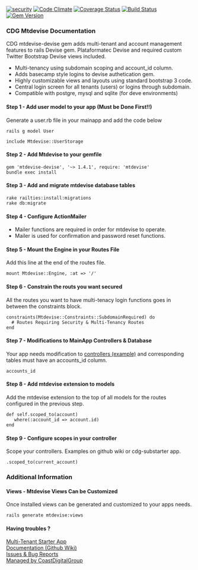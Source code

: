 [![security](https://hakiri.io/github/CoastDigitalGroup/cdg-mtdevise-devise/master.svg)](https://hakiri.io/github/CoastDigitalGroup/cdg-mtdevise-devise/master)
[![Code Climate](https://codeclimate.com/github/CoastDigitalGroup/cdg-mtdevise-devise/badges/gpa.svg)](https://codeclimate.com/github/CoastDigitalGroup/cdg-mtdevise-devise)
[![Coverage Status](https://coveralls.io/repos/CoastDigitalGroup/cdg-mtdevise-devise/badge.svg?branch=master&service=github)](https://coveralls.io/github/CoastDigitalGroup/cdg-mtdevise-devise?branch=master)
[![Build Status](https://travis-ci.org/CoastDigitalGroup/cdg-mtdevise-devise.svg?branch=master)](https://travis-ci.org/CoastDigitalGroup/cdg-mtdevise-devise)
[![Gem Version](https://badge.fury.io/rb/mtdevise-devise.svg)](https://badge.fury.io/rb/mtdevise-devise)  

### CDG Mtdevise Documentation
CDG mtdevise-devise gem adds multi-tenant and account management features to rails Devise gem. Plataformatec Devise and required custom Twitter Bootstrap Devise views included.  

* Multi-tenancy using subdomain scoping and account_id column.
* Adds basecamp style logins to devise authetication gem.  
* Highly customizable views and layouts using standard bootstrap 3 code.  
* Central login screen for all tenants (users) or logins through subdomain.  
* Compatible with postgre, mysql and sqlite (for deve environments)  

#### Step 1 - Add user model to your app (Must be Done First!!)
Generate a user.rb file in your mainapp and add the code below 

    rails g model User  

    include Mtdevise::UserStorage
  
#### Step 2 - Add Mtdevise to your gemfile
    gem 'mtdevise-devise', '~> 1.4.1', require: 'mtdevise' 
    bundle exec install

#### Step 3 - Add and migrate mtdevise database tables
    rake railties:install:migrations  
    rake db:migrate

#### Step 4 - Configure ActionMailer
+ Mailer functions are required in order for mtdevise to operate.
+ Mailer is used for confirmation and password reset functions.

#### Step 5 - Mount the Engine in your Routes File
Add this line at the end of the routes file.  
  
    mount Mtdevise::Engine, :at => '/'

#### Step 6 - Constrain the routs you want secured
All the routes you want to have multi-tenacy login functions goes in between the constraints block.

    constraints(Mtdevise::Constraints::SubdomainRequired) do  
      # Routes Requiring Security & Multi-Tenancy Routes    
    end  
  
#### Step 7 - Modifications to MainApp Controllers & Database  
Your app needs modification to [controllers (example)](https://github.com/CoastDigitalGroup/cdg-mtdevise/wiki/Scoped-Controller-Example) and corresponding tables must have an accounts_id column.  
  
    accounts_id  
  
#### Step 8 - Add mtdevise extension to models  
Add the mtdevise extension to the top of all models for the routes configured in the previous step.  
  
    def self.scoped_to(account)  
       where(:account_id => account.id)  
    end  
  
#### Step 9 - Configure scopes in your controller
Scope your controllers. Examples on github wiki or cdg-substarter app.

    .scoped_to(current_account)  
  
### Additional Information  
  
#### Views - Mtdevise Views Can be Customized  
Once installed views can be generated and customized to your apps needs.  
  
    rails generate mtdevise:views  
  
#### Having troubles ?  
[Multi-Tenant Starter App](https://github.com/CoastDigitalGroup/cdg-substarter)  
[Documentation (Github Wiki)](https://github.com/CoastDigitalGroup/cdg-mtdevise/wiki)  
[Issues & Bug Reports](https://github.com/CoastDigitalGroup/cdg-mtdevise/issues)  
[Managed by CoastDigitalGroup](http://coastdigitalgroup.com/)  
